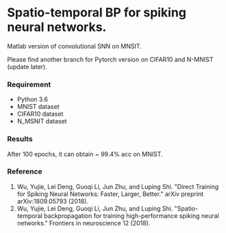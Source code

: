 # Spatio-temporal BP for spiking neural networks.
Matlab version of convolutional SNN on MNSIT. 

Please find another branch for Pytorch version on CIFAR10 and N-MNIST (update later).

### Requirement
- Python 3.6
- MNIST dataset
- CIFAR10 dataset
- N_MSNIT dataset

### Results
After 100 epochs, it can obtain ~ 99.4% acc on MNIST.

### Reference
1. Wu, Yujie, Lei Deng, Guoqi Li, Jun Zhu, and Luping Shi. "Direct Training for Spiking Neural Networks: Faster, Larger, Better." arXiv preprint arXiv:1809.05793 (2018).  
2. Wu, Yujie, Lei Deng, Guoqi Li, Jun Zhu, and Luping Shi. "Spatio-temporal backpropagation for training high-performance spiking neural networks." Frontiers in neuroscience 12 (2018). 
